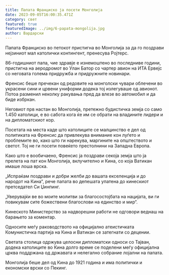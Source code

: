 ```yaml
---
title: Папата Франциско ја посети Монголија
date: 2023-09-05T16:00:35.471Z
category: свет
featured: true
featuredImage: ../img/6-papata-mongolija.jpg
author: Вардарски
---
```

Папата Франциско во петокот пристигна во Монголија за да го поздрави нејзиниот мал католички контингент, пренесува Ројтерс.

86-годишниот папа, чие здравје е изнемоштено во последниве години, пристигна на аеродромот во Улан Батор со чартер авион на ИТА Ервејс со неговата голема придружба и придружните новинари.

Френсис беше пречекан од редовите на монголски чувари облечени во украсени сини и црвени униформи додека тој излегуваше од авионот. Потоа разменил неколку ракувања пред да влезе во автомобил и да биде избркан.

Неговиот прв настан во Монголија, претежно будистичка земја со само 1.450 католици, е во сабота кога ќе им се обрати на владините лидери и на дипломатскиот кор.

Посетата на места каде што католиците се малцинство е дел од политиката на Френсис да привлекува внимание кон луѓето и проблемите во, како што ги нарекува, маргините на општеството и светот. Тој не ги посети повеќето престолнини на Западна Европа.

Како што е вообичаено, Френсис ја поздрави секоја земја што ја прелета на пат кон Монголија, вклучително и Кина, со која Ватикан имаше лоша врска.

„Испраќам поздрави и добри желби до вашата екселенција и до народот на Кина“, рече папата во депешата упатена до кинескиот претседател Си Џинпинг.

„Уверувајќи ве во моите молитви за благосостојбата на нацијата, ви ги повикувам сите божествени благослови на единство и мир“.

Кинеското Министерство за надворешни работи не одговори веднаш на барањето за коментар.

Односите меѓу раководството на официјално атеистичката Комунистичка партија на Кина и Ватикан се затегнати со децении.

Светата столица одржува целосни дипломатски односи со Тајван, додека католиците во Кина долго време се поделени меѓу официјална црква поддржана од државата и нелегално собрание лојални на папата.

Монголија беше дел од Кина до 1921 година и има политички и економски врски со Пекинг.